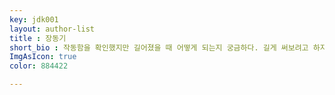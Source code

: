 ```yaml
---
key: jdk001
layout: author-list
title : 장동기
short_bio : 작동함을 확인했지만 길어졌을 때 어떻게 되는지 궁금하다. 길게 써보려고 하지만 귀찮으니까 이렇게까지만 쓰겠다. 아니 더 써도 되겠지? 아니 쓰지 않겠다.
ImgAsIcon: true
color: 884422

---
```

